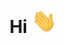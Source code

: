 
<h1 align="middle">Hi <img src="https://raw.githubusercontent.com/ABSphreak/ABSphreak/master/gifs/Hi.gif" width="40px" />
